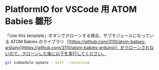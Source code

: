 # PlatformIO for VSCode 用 ATOM Babies 雛形

「Use this template」ボタンでクローンする場合，サブモジュールになっている ATOM Babies のライブラリ（[https://github.com/3110/atom-babies-arduino](https://github.com/3110/atom-babies-arduino)）がクローンされないので，クローンした後に以下を実行してください。

```bash
git submodule update --init --recursive
```

